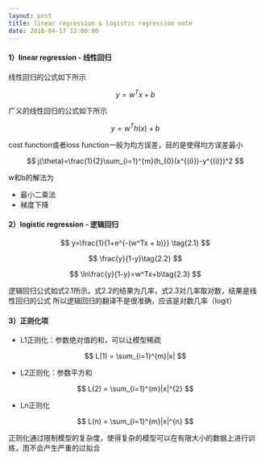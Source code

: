 ```yaml
---
layout: post
title: linear regression & logistic regression note
date: 2016-04-17 12:00:00
---
```

#### 1）linear regression - 线性回归

线性回归的公式如下所示

$$ y=w^Tx+b $$

广义的线性回归的公式如下所示

$$ y=w^Th(x)+b $$

cost function或者loss function一般为均方误差，目的是使得均方误差最小

$$ j(\theta)=\frac{1}{2}\sum_{i=1}^{m}(h_{0}(x^{(i)})-y^{(i)})^2 $$

w和b的解法为

* 最小二乘法
* 梯度下降

#### 2）logistic regression - 逻辑回归

$$ y=\frac{1}{1+e^{-(w^Tx + b)}} \tag{2.1} $$

$$ \frac{y}{1-y}\tag{2.2} $$

$$ \ln\frac{y}{1-y}=w^Tx+b\tag{2.3} $$

逻辑回归公式如式2.1所示，式2.2的结果为几率，式2.3对几率取对数，结果是线性回归的公式
所以逻辑回归的翻译不是很准确，应该是对数几率（logit）

#### 3）正则化项

* L1正则化：参数绝对值的和，可以让模型稀疏

$$ L(1) = \sum_{i=1}^{m}|x| $$

* L2正则化：参数平方和

$$ L(2) = \sum_{i=1}^{m}|x|^{2} $$

* Ln正则化

$$ L(n) = \sum_{i=1}^{m}|x|^{n} $$

正则化通过限制模型的复杂度，使得复杂的模型可以在有限大小的数据上进行训练，而不会产生严重的过拟合
